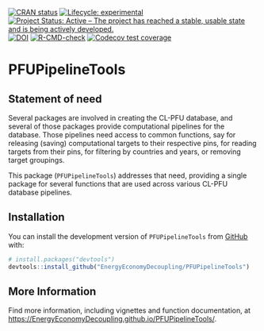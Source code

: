 
<!-- *********** -->
<!-- Note: README.md is generated from README.Rmd.   -->
<!-- Be sure to edit README.Rmd and generate the README.md file by Cmd/Ctl-shift-K -->
<!-- *********** -->
<!-- badges: start -->

[![CRAN
status](https://www.r-pkg.org/badges/version/PFUPipelineTools)](https://cran.r-project.org/package=PFUPipelineTools)
[![Lifecycle:
experimental](https://img.shields.io/badge/lifecycle-experimental-orange.svg)](https://lifecycle.r-lib.org/articles/stages.html#experimental)
[![Project Status: Active – The project has reached a stable, usable
state and is being actively
developed.](https://www.repostatus.org/badges/latest/active.svg)](https://www.repostatus.org/#active)
[![DOI](https://zenodo.org/badge/DOI/10.5281/zenodo.8226419.svg)](https://doi.org/10.5281/zenodo.8226419)
[![R-CMD-check](https://github.com/EnergyEconomyDecoupling/PFUPipelineTools/actions/workflows/R-CMD-check.yaml/badge.svg)](https://github.com/EnergyEconomyDecoupling/PFUPipelineTools/actions/workflows/R-CMD-check.yaml)
[![Codecov test
coverage](https://codecov.io/gh/EnergyEconomyDecoupling/PFUPipelineTools/branch/main/graph/badge.svg)](https://app.codecov.io/gh/EnergyEconomyDecoupling/PFUPipelineTools?branch=main)
<!-- badges: end -->

# PFUPipelineTools

## Statement of need

Several packages are involved in creating the CL-PFU database, and
several of those packages provide computational pipelines for the
database. Those pipelines need access to common functions, say for
releasing (saving) computational targets to their respective pins, for
reading targets from their pins, for filtering by countries and years,
or removing target groupings.

This package (`PFUPipelineTools`) addresses that need, providing a
single package for several functions that are used across various CL-PFU
database pipelines.

## Installation

You can install the development version of `PFUPipelineTools` from
[GitHub](https://github.com/) with:

``` r
# install.packages("devtools")
devtools::install_github("EnergyEconomyDecoupling/PFUPipelineTools")
```

## More Information

Find more information, including vignettes and function documentation,
at <https://EnergyEconomyDecoupling.github.io/PFUPipelineTools/>.
